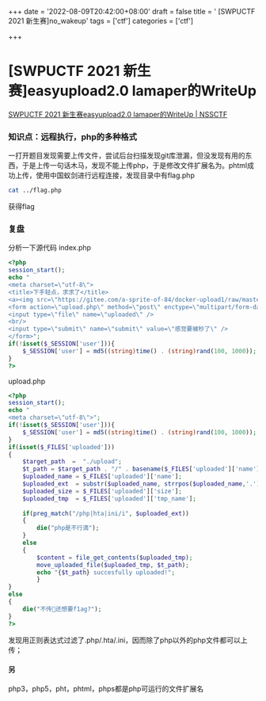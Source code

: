 +++
date = '2022-08-09T20:42:00+08:00'
draft = false
title = ' [SWPUCTF 2021 新生赛]no_wakeup'
tags = ['ctf']
categories = ['ctf']

+++

# [SWPUCTF 2021 新生赛]easyupload2.0 lamaper的WriteUp
[SWPUCTF 2021 新生赛easyupload2.0 lamaper的WriteUp | NSSCTF](https://www.nssctf.cn/note/set/377)

### 知识点：远程执行，php的多种格式

一打开题目发现需要上传文件，尝试后台扫描发现git库泄漏，但没发现有用的东西，于是上传一句话木马，发现不能上传php，于是修改文件扩展名为。phtml成功上传，使用中国蚁剑进行远程连接，发现目录中有flag.php
```bash
cat ../flag.php
```
获得flag

### 复盘
分析一下源代码
index.php
```php
<?php
session_start();
echo "
<meta charset=\"utf-8\">
<title>下手轻点，求求了</title>
<a><img src=\"https://gitee.com/a-sprite-of-84/docker-upload1/raw/master/images/upload1.jpg\" alt=\"upload1.jpg\" border=\"0\" /></a>
<form action=\"upload.php\" method=\"post\" enctype=\"multipart/form-data\">
<input type=\"file\" name=\"uploaded\" />
<br/>
<input type=\"submit\" name=\"submit\" value=\"感觉要被秒了\" />
</form>";
if(!isset($_SESSION['user'])){
    $_SESSION['user'] = md5((string)time() . (string)rand(100, 1000));
}
?>
```
upload.php
```php
<?php
session_start();
echo "
<meta charset=\"utf-8\">";
if(!isset($_SESSION['user'])){
    $_SESSION['user'] = md5((string)time() . (string)rand(100, 1000));
}
if(isset($_FILES['uploaded'])) 
{
    $target_path  =  "./upload";
    $t_path = $target_path . "/" . basename($_FILES['uploaded']['name']);
    $uploaded_name = $_FILES['uploaded']['name'];
    $uploaded_ext  = substr($uploaded_name, strrpos($uploaded_name,'.') + 1);
    $uploaded_size = $_FILES['uploaded']['size'];
    $uploaded_tmp  = $_FILES['uploaded']['tmp_name'];
 
    if(preg_match("/php|hta|ini/i", $uploaded_ext))
    {
        die("php是不行滴");
    }
    else
    {
        $content = file_get_contents($uploaded_tmp);
        move_uploaded_file($uploaded_tmp, $t_path);
        echo "{$t_path} succesfully uploaded!";
        }
}
else
{
    die("不传🐎还想要f1ag?");
}
?>
```
发现用正则表达式过滤了.php/.hta/.ini，因而除了php以外的php文件都可以上传；
#### 另
php3，php5，pht，phtml，phps都是php可运行的文件扩展名
